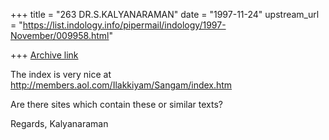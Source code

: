 +++
title = "263 DR.S.KALYANARAMAN"
date = "1997-11-24"
upstream_url = "https://list.indology.info/pipermail/indology/1997-November/009958.html"

+++
[Archive link](https://list.indology.info/pipermail/indology/1997-November/009958.html)

The index is very nice at
http://members.aol.com/Ilakkiyam/Sangam/index.htm

Are there sites which contain these or similar texts?

Regards,
Kalyanaraman



